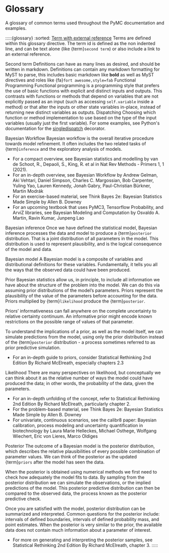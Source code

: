# Glossary

A glossary of common terms used throughout the PyMC documentation and examples.

:::::{glossary}
:sorted:
[Term with external reference](https://www.youtube.com/watch?v=6dc7JgR8eI0)
  Terms are defined within this glossary directive. The term id is defined as the non
  indented line, and can be text alone (like {term}`second term`) or also include a link
  to an external reference.

Second term
  Definitions can have as many lines as desired, and should be written in markdown. Definitions
  can contain any markdown formatting for MyST to parse, this includes basic markdown like **bold**
  as well as MyST directives and roles like {fa}`fort awesome,style=fab`
Functional Programming
  Functional programming is a programming style that prefers the use of basic functions with explicit and distinct inputs and outputs.
  This contrasts with functions or methods that depend on variables that are not explicitly passed as an input (such as accessing `self.variable` inside a method) or that alter the inputs or other state variables in-place, instead of returning new distinct variables as outputs.
Dispatching
  Choosing which function or method implementation to use based on the type of the input variables (usually just the first variable). For some examples, see Python's documentation for the [singledispatch](https://docs.python.org/3/library/functools.html#functools.singledispatch) decorator. 
  
Bayesian Workflow
  Bayesian workflow is the overall iterative procedure towards model refinement. It often includes the two related tasks of {term}`inference` and the exploratory analysis of models.
  - For a compact overview, see Bayesian statistics and modelling by van de Schoot, R., Depaoli, S., King, R. et al in Nat Rev Methods - Primers 1, 1 (2021).
  - For an in-depth overview, see Bayesian Workflow by Andrew Gelman, Aki Vehtari, Daniel Simpson, Charles C. Margossian, Bob Carpenter, Yuling Yao, Lauren Kennedy, Jonah Gabry, Paul-Christian Bürkner, Martin Modrák
  - For an exercise-based material, see Think Bayes 2e: Bayesian Statistics Made Simple by Allen B. Downey 
  - For an upcoming textbook that uses PyMC3, Tensorflow Probability, and ArviZ libraries, see Bayesian Modeling and Computation by Osvaldo A. Martin, Ravin Kumar, Junpeng Lao

Bayesian inference
  Once we have defined the statistical model, Bayesian inference processes the data and model to produce a {term}`posterior` distribution. That is a joint distribution of all parameters in the model. This distribution is used to represent plausibility, and is the logical consequence of the model and data.

Bayesian model
  A Bayesian model is a composite of variables and distributional definitions for these variables. Fundamentally, it tells you all the ways that the observed data could have been produced.
  
Prior
  Bayesian statistics allow us, in principle, to include all information we have about the structure of the problem into the model. We can do this via assuming prior distributions of the model’s parameters. Priors represent the plausibility of the value of the parameters before accounting for the data. Priors multiplied by {term}`likelihood` produce the {term}`posterior`.
  
  Priors’ informativeness can fall anywhere on the complete uncertainty to relative certainty continuum. An informative prior might encode known restrictions on the possible range of values of that parameter.
  
  To understand the implications of a prior, as well as the model itself, we can simulate predictions from the model, using only the prior distribution instead of the {term}`posterior` distribution - a process sometimes referred to as prior predictive simulation.
  
  - For an in-depth guide to priors, consider Statistical Rethinking 2nd Edition By Richard McElreath, especially chapters 2.3

Likelihood
  There are many perspectives on likelihood, but conceptually we can think about it as the relative number of ways the model could have produced the data; in other words, the probability of the data, given the parameters.
  
  - For an in-depth unfolding of the concept, refer to Statistical Rethinking 2nd Edition By Richard McElreath, particularly chapter 2.
  - For the problem-based material, see Think Bayes 2e: Bayesian Statistics Made Simple by Allen B. Downey 
  - For univariate, continuous scenarios, see the calibr8 paper: Bayesian calibration, process modeling and uncertainty quantification in biotechnology by Laura Marie Helleckes,  Michael Osthege, Wolfgang Wiechert, Eric von Lieres, Marco Oldiges 
  
Posterior
  The outcome of a Bayesian model is the posterior distribution, which describes the relative plausibilities of every possible combination of parameter values. We can think of the posterior as the updated {term}`priors` after the model has seen the data.
  
  When the posterior is obtained using numerical methods we first need to check how adequately the model fits to data. By sampling from the posterior distribution we can simulate the observations, or the implied predictions of the model. This posterior predictive distribution can then be compared to the observed data, the process known as the posterior predictive check.

  Once you are satisfied with the model, posterior distribution can be summarized and interpreted. Common questions for the posterior include: intervals of defined boundaries, intervals of defined probability mass, and point estimates. When the posterior is very similar to the prior, the available data does not contain much information about a parameter of interest.
  
  - For more on generating and interpreting the posterior samples, see Statistical Rethinking 2nd Edition By Richard McElreath, chapter 3.
:::::

